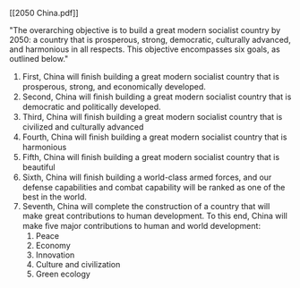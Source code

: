 [[2050 China.pdf]]


"The overarching objective is to build a great modern socialist country by
2050: a country that is prosperous, strong, democratic, culturally advanced,
and harmonious in all respects. This objective encompasses six goals, as outlined
below."

1. First, China will ﬁnish building a great modern socialist country that is prosperous, strong, and economically developed.
2. Second, China will ﬁnish building a great modern socialist country that is democratic and politically developed.
3. Third, China will ﬁnish building a great modern socialist country that is civilized and culturally advanced
4. Fourth, China will ﬁnish building a great modern socialist country that is harmonious
5. Fifth, China will ﬁnish building a great modern socialist country that is beautiful
6. Sixth, China will ﬁnish building a world-class armed forces, and our defense capabilities and combat capability will be ranked as one of the best in the world.
7. Seventh, China will complete the construction of a country that will make great contributions to human development. To this end, China will make ﬁve major contributions to human and world development:
	1. Peace
	2. Economy
	3. Innovation
	4. Culture and civilization
	5. Green ecology

